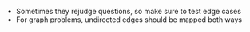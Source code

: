 - Sometimes they rejudge questions, so make sure to test edge cases
- For graph problems, undirected edges should be mapped both ways